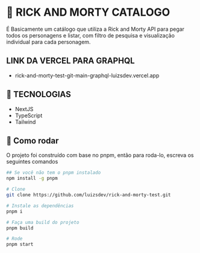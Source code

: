 # 🌌 RICK AND MORTY CATALOGO
É Basicamente um catálogo que utiliza a Rick and Morty API para pegar todos os personagens e listar, com filtro de pesquisa e visualização individual para cada personagem.

## LINK DA VERCEL PARA GRAPHQL
- rick-and-morty-test-git-main-graphql-luizsdev.vercel.app

## 🚀 TECNOLOGIAS 

- NextJS
- TypeScript
- Tailwind

## 🏁 Como rodar

O projeto foi construído com base no pnpm, então para roda-lo, escreva os seguintes comandos

```bash
## Se você não tem o pnpm instalado 
npm install -g pnpm

# Clone
git clone https://github.com/luizsdev/rick-and-morty-test.git

# Instale as dependências
pnpm i

# Faça uma build do projeto
pnpm build

# Rode
pnpm start
```




